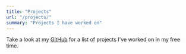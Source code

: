 ```yaml
---
title: "Projects"
url: "/projects/"
summary: "Projects I have worked on"
---
```


Take a look at my [GitHub](https://github.com/vanillaSlice/the-mono/tree/main/projects) for a list of projects I've
worked on in my free time.
